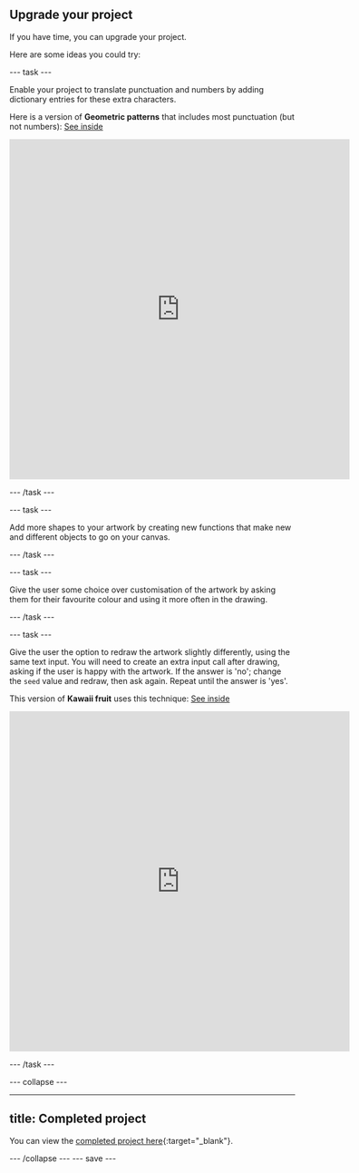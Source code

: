 ## Upgrade your project

If you have time, you can upgrade your project. 

Here are some ideas you could try:

--- task ---

Enable your project to translate punctuation and numbers by adding dictionary entries for these extra characters.

Here is a version of **Geometric patterns** that includes most punctuation (but not numbers): [See inside](https://editor.raspberrypi.org/en/projects/geometric-patterns-punctuation)

<iframe src="https://editor.raspberrypi.org/en/projects/geometric-patterns-punctuation" width="600" height="600" frameborder="0" marginwidth="0" marginheight="0" allowfullscreen>
</iframe>

--- /task ---

--- task ---

Add more shapes to your artwork by creating new functions that make new and different objects to go on your canvas.

--- /task ---

--- task ---

Give the user some choice over customisation of the artwork by asking them for their favourite colour and using it more often in the drawing.

--- /task ---

--- task ---

Give the user the option to redraw the artwork slightly differently, using the same text input. You will need to create an extra input call after drawing, asking if the user is happy with the artwork. If the answer is 'no'; change the `seed` value and redraw, then ask again. Repeat until the answer is 'yes'.

This version of **Kawaii fruit** uses this technique: [See inside](https://editor.raspberrypi.org/en/projects/random-kawaii-fruit)

<iframe src="https://editor.raspberrypi.org/en/embed/viewer/random-kawaii-fruit" width="600" height="600" frameborder="0" marginwidth="0" marginheight="0" allowfullscreen>
</iframe>

--- /task ---

--- collapse ---

---
title: Completed project
---

You can view the [completed project here](https://editor.raspberrypi.org/en/projects/circles-squares-triangles){:target="_blank"}.

--- /collapse ---
--- save ---
